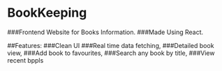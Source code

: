 # BookKeeping

###Frontend Website for Books Information.
###Made Using React.

##Features:
###Clean UI
###Real time data fetching,
###Detailed book view,
###Add book to favourites,
###Search any book by title,
###View recent bppls
